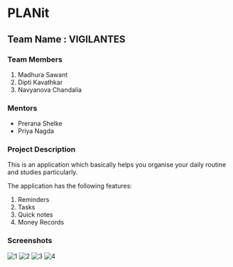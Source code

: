 # PLANit

## **Team Name : VIGILANTES**

### **Team Members**

1. Madhura Sawant
2. Dipti Kavathkar
3. Navyanova Chandalia

### **Mentors**

- Prerana Shelke
- Priya Nagda

### **Project Description**

This is an application which basically helps you organise your daily routine and studies particularly.

The application has the following features:
1. Reminders
2. Tasks
3. Quick notes
4. Money Records

### **Screenshots**
![1](https://user-images.githubusercontent.com/85047752/150369212-57689988-9561-479d-a1eb-368a22fadbaa.png)
![2](https://user-images.githubusercontent.com/85047752/150369227-af71f781-bfbd-4c87-9a9a-65d43bf62696.png)
![3](https://user-images.githubusercontent.com/85047752/150369235-16d7e1ba-2b7a-4152-9ca2-13746f6509ac.png)
![4](https://user-images.githubusercontent.com/85047752/150369247-821f96b4-eeca-4031-83fd-0c728eaf20a9.png)


